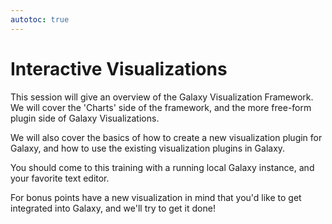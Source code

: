 ```yaml
---
autotoc: true
---
```


<slot name="/events/gcc2024/header" />
<div class="text-center">

# Interactive Visualizations

</div>

This session will give an overview of the Galaxy Visualization Framework.  We will cover the 'Charts' side of the framework, and the more free-form plugin side of Galaxy Visualizations.

We will also cover the basics of how to create a new visualization plugin for Galaxy, and how to use the existing visualization plugins in Galaxy.

You should come to this training with a running local Galaxy instance, and your favorite text editor.

For bonus points have a new visualization in mind that you'd like to get integrated into Galaxy, and we'll try to get it done!